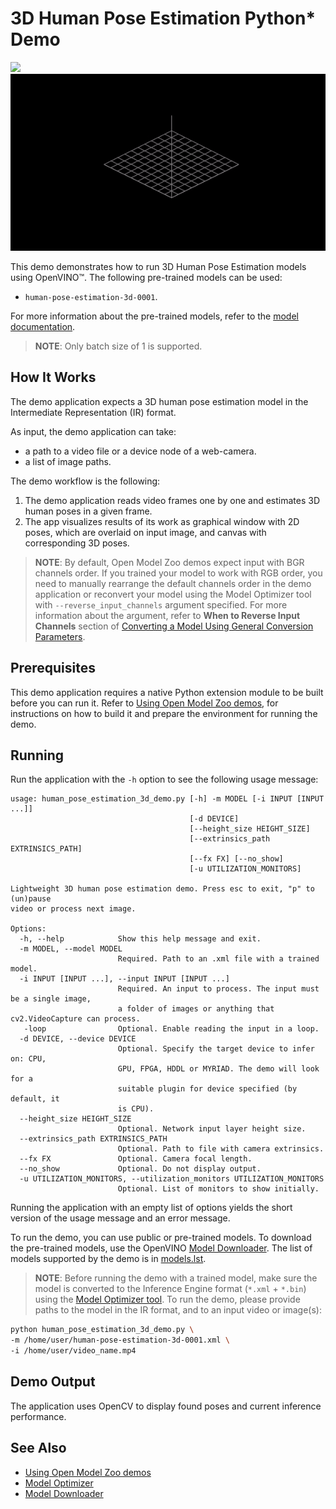 # 3D Human Pose Estimation Python\* Demo

![](./human_pose_estimation_3d.gif)
![](./human_pose_estimation_3d_canvas.gif)

This demo demonstrates how to run 3D Human Pose Estimation models using OpenVINO&trade;. The following pre-trained models can be used:

* `human-pose-estimation-3d-0001`.

For more information about the pre-trained models, refer to the [model documentation](../../../models/public/index.md).

> **NOTE**: Only batch size of 1 is supported.
## How It Works

The demo application expects a 3D human pose estimation model in the Intermediate Representation (IR) format.

As input, the demo application can take:
* a path to a video file or a device node of a web-camera.
* a list of image paths.

The demo workflow is the following:

1. The demo application reads video frames one by one and estimates 3D human poses in a given frame.
2. The app visualizes results of its work as graphical window with 2D poses, which are overlaid on input image, and canvas with corresponding 3D poses.

> **NOTE**: By default, Open Model Zoo demos expect input with BGR channels order. If you trained your model to work with RGB order, you need to manually rearrange the default channels order in the demo application or reconvert your model using the Model Optimizer tool with `--reverse_input_channels` argument specified. For more information about the argument, refer to **When to Reverse Input Channels** section of [Converting a Model Using General Conversion Parameters](https://docs.openvinotoolkit.org/latest/_docs_MO_DG_prepare_model_convert_model_Converting_Model_General.html).
## Prerequisites

This demo application requires a native Python extension module to be built before you can run it.
Refer to [Using Open Model Zoo demos](../../README.md), for instructions on how to build it and prepare the environment for running the demo.

## Running

Run the application with the `-h` option to see the following usage message:

```
usage: human_pose_estimation_3d_demo.py [-h] -m MODEL [-i INPUT [INPUT ...]]
                                        [-d DEVICE]
                                        [--height_size HEIGHT_SIZE]
                                        [--extrinsics_path EXTRINSICS_PATH]
                                        [--fx FX] [--no_show]
                                        [-u UTILIZATION_MONITORS]

Lightweight 3D human pose estimation demo. Press esc to exit, "p" to (un)pause
video or process next image.

Options:
  -h, --help            Show this help message and exit.
  -m MODEL, --model MODEL
                        Required. Path to an .xml file with a trained model.
  -i INPUT [INPUT ...], --input INPUT [INPUT ...]
                        Required. An input to process. The input must be a single image,
                        a folder of images or anything that cv2.VideoCapture can process.
   -loop                Optional. Enable reading the input in a loop.
  -d DEVICE, --device DEVICE
                        Optional. Specify the target device to infer on: CPU,
                        GPU, FPGA, HDDL or MYRIAD. The demo will look for a
                        suitable plugin for device specified (by default, it
                        is CPU).
  --height_size HEIGHT_SIZE
                        Optional. Network input layer height size.
  --extrinsics_path EXTRINSICS_PATH
                        Optional. Path to file with camera extrinsics.
  --fx FX               Optional. Camera focal length.
  --no_show             Optional. Do not display output.
  -u UTILIZATION_MONITORS, --utilization_monitors UTILIZATION_MONITORS
                        Optional. List of monitors to show initially.
```

Running the application with an empty list of options yields the short version of the usage message and an error message.

To run the demo, you can use public or pre-trained models. To download the pre-trained models, use the OpenVINO [Model Downloader](../../../tools/downloader/README.md). The list of models supported by the demo is in [models.lst](./models.lst).

> **NOTE**: Before running the demo with a trained model, make sure the model is converted to the Inference Engine format (`*.xml` + `*.bin`) using the [Model Optimizer tool](https://docs.openvinotoolkit.org/latest/_docs_MO_DG_Deep_Learning_Model_Optimizer_DevGuide.html).
To run the demo, please provide paths to the model in the IR format, and to an input video or image(s):
```bash
python human_pose_estimation_3d_demo.py \
-m /home/user/human-pose-estimation-3d-0001.xml \
-i /home/user/video_name.mp4
```

## Demo Output

The application uses OpenCV to display found poses and current inference performance.

## See Also
* [Using Open Model Zoo demos](../../README.md)
* [Model Optimizer](https://docs.openvinotoolkit.org/latest/_docs_MO_DG_Deep_Learning_Model_Optimizer_DevGuide.html)
* [Model Downloader](../../../tools/downloader/README.md)
